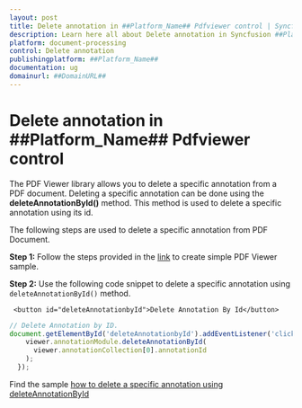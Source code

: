 ```yaml
---
layout: post
title: Delete annotation in ##Platform_Name## Pdfviewer control | Syncfusion
description: Learn here all about Delete annotation in Syncfusion ##Platform_Name## Pdfviewer control of Syncfusion Essential JS 2 and more.
platform: document-processing
control: Delete annotation
publishingplatform: ##Platform_Name##
documentation: ug
domainurl: ##DomainURL##
---
```


# Delete annotation in ##Platform_Name## Pdfviewer control

The PDF Viewer library allows you to delete a specific annotation from a PDF document. Deleting a specific annotation can be done using the **deleteAnnotationById()** method. This method is used to delete a specific annotation using its id.

The following steps are used to delete a specific annotation from PDF Document.

**Step 1:** Follow the steps provided in the [link](https://help.syncfusion.com/document-processing/pdf/pdf-viewer/javascript-es5/getting-started/) to create simple PDF Viewer sample.

**Step 2:** Use the following code snippet to delete a specific annotation using `deleteAnnotationById()` method.

```
 <button id="deleteAnnotationbyId">Delete Annotation By Id</button>
```

```ts
// Delete Annotation by ID.
document.getElementById('deleteAnnotationbyId').addEventListener('click', () => {
    viewer.annotationModule.deleteAnnotationById(
      viewer.annotationCollection[0].annotationId
    );
  });
```

Find the sample [how to delete a specific annotation using deleteAnnotationById](https://stackblitz.com/edit/mcxfte?file=index.ts)